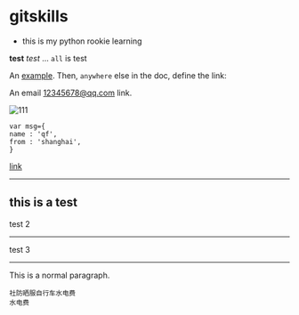 # gitskills

* this is my python 
rookie learning

**test**
_test_
... `all` is test

An [example][id]. Then, `anywhere`
else in the doc, define the link:

[id]: http://example.com/  "Title"

An email <12345678@qq.com> link.


![111](http://www.runoob.com/images/lamp.jpg)




```
var msg={
name : 'qf',
from : 'shanghai',
}
```
[link](http://qfsf0220.win)

------

this is a test
--------------
test 2
* * *
test 3
* * *

This is a normal paragraph.

    社防晒服自行车水电费
    水电费

